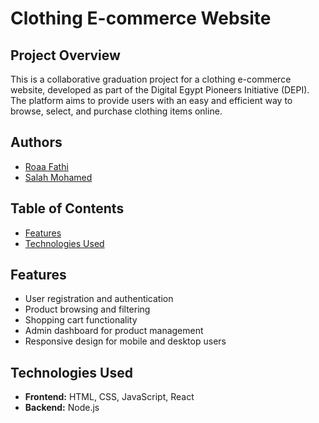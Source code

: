# Clothing E-commerce Website
## Project Overview

This is a collaborative graduation project for a clothing e-commerce website, developed as part of the Digital Egypt Pioneers Initiative (DEPI). The platform aims to provide users with an easy and efficient way to browse, select, and purchase clothing items online.

## Authors
- [Roaa Fathi](https://github.com/rFathi03)
- [Salah Mohamed](https://github.com/salahs20)      


## Table of Contents
- [Features](#features)
- [Technologies Used](#technologies-used)

## Features
- User registration and authentication
- Product browsing and filtering
- Shopping cart functionality
- Admin dashboard for product management
- Responsive design for mobile and desktop users

## Technologies Used

- **Frontend:** HTML, CSS, JavaScript, React
- **Backend:** Node.js


